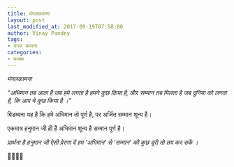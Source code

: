 ```yaml
---
title: मंगलकामना
layout: post
last_modified_at: 2017-09-19T07:58:00
author: Vinay Pandey
tags:
- मंगल कामना
categories:
- मध्यम
---
```

*मंगलकामना*

 _"अभिमान तब आता है जब  हमे लगता है हमने कुछ किया है,_
और
_सम्मान तब मिलता है जब दुनिया को लगता है, कि आप ने कुछ किया है ।"_
                    
बिडम्बना यह है कि हमे अभिमान तो पूर्ण है, पर अर्जित सम्मान शून्य  है। 

एकमात्र हनुमान जी ही हैं 
अभिमान शून्य है सम्मान पूर्ण है।

*प्रार्थना है*
*हनुमान जी ऐसी प्रेरणा दें*
*हम 'अभिमान' से 'सम्मान' की कुछ दूरी तो तय कर सकें ।*

🙏🌷🌷🙏


